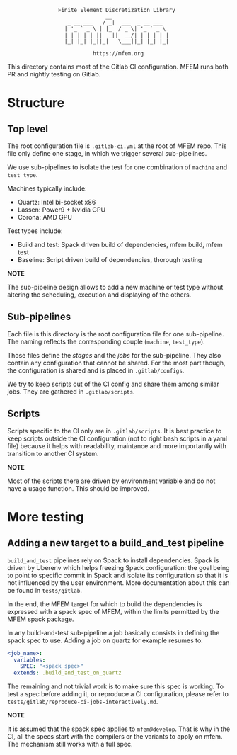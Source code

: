                     Finite Element Discretization Library
                                   __
                       _ __ ___   / _|  ___  _ __ ___
                      | '_ ` _ \ | |_  / _ \| '_ ` _ \
                      | | | | | ||  _||  __/| | | | | |
                      |_| |_| |_||_|   \___||_| |_| |_|

                               https://mfem.org


This directory contains most of the Gitlab CI configuration. MFEM runs both PR
and nightly testing on Gitlab.

# Structure

## Top level

The root configuration file is `.gitlab-ci.yml` at the root of MFEM repo.
This file only define one stage, in which we trigger several
sub-pipelines.

We use sub-pipelines to isolate the test for one combination of `machine`
and `test type`.

Machines typically include:

* Quartz: Intel bi-socket x86
* Lassen: Power9 + Nvidia GPU
* Corona: AMD GPU

Test types include:

* Build and test: Spack driven build of dependencies, mfem build, mfem
  test
* Baseline: Script driven build of dependencies, thorough testing

**NOTE**

The sub-pipeline design allows to add a new machine or test type without
altering the scheduling, execution and displaying of the others.

## Sub-pipelines

Each file is this directory is the root configuration file for one
sub-pipeline. The naming reflects the corresponding couple (`machine`,
`test_type`).

Those files define the *stages* and the *jobs* for the sub-pipeline. They
also contain any configuration that cannot be shared. For the most part
though, the configuration is shared and is placed in `.gitlab/configs`.

We try to keep scripts out of the CI config and share them among similar
jobs. They are gathered in `.gitlab/scripts`.

## Scripts

Scripts specific to the CI only are in `.gitlab/scripts`. It is best practice
to keep scripts outside the CI configuration (not to right bash scripts in a
yaml file) because it helps with readability, maintance and more importantly
with transition to another CI system.

**NOTE**

Most of the scripts there are driven by environment variable and do not have a
usage function. This should be improved.


# More testing

## Adding a new target to a build_and_test pipeline

`build_and_test` pipelines rely on Spack to install dependencies. Spack is
driven by Uberenv which helps freezing Spack configuration: the goal being to
point to specific commit in Spack and isolate its configuration so that it is
not influenced by the user environment. More documentation about this can be
found in `tests/gitlab`.

In the end, the MFEM target for which to build the dependencies is expressed
with a spack spec of MFEM, within the limits permitted by the MFEM spack
package.

In any build-and-test sub-pipeline a job basically consists in defining the
spack spec to use. Adding a job on quartz for example resumes to:

```yaml
<job_name>:
  variables:
    SPEC: "<spack_spec>"
  extends: .build_and_test_on_quartz
```

The remaining and not trivial work is to make sure this spec is working. To test a spec before adding it, or reproduce a CI configuration, please refer to `tests/gitlab/reproduce-ci-jobs-interactively.md`.

**NOTE**

It is assumed that the spack spec applies to `mfem@develop`. That is why in the CI, all the specs start with the compilers or the variants to apply on mfem. The mechanism still works with a full spec.





